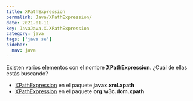 ```yaml
---
title: XPathExpression
permalink: Java/XPathExpression/
date: 2021-01-11
key: JavaJava.X.XPathExpression
category: java
tags: ['java se']
sidebar: 
  nav: java
---
```


Existen varios elementos con el nombre **XPathExpression**. ¿Cuál de ellas estás buscando?
<ul>
<li><a href="/Java/XPathExpression-javax-xml-xpath/">XPathExpression</a> en el paquete <strong>javax.xml.xpath</strong></li>
<li><a href="/Java/XPathExpression-org-w3c-dom-xpath/">XPathExpression</a> en el paquete <strong>org.w3c.dom.xpath</strong></li>
<ul>
